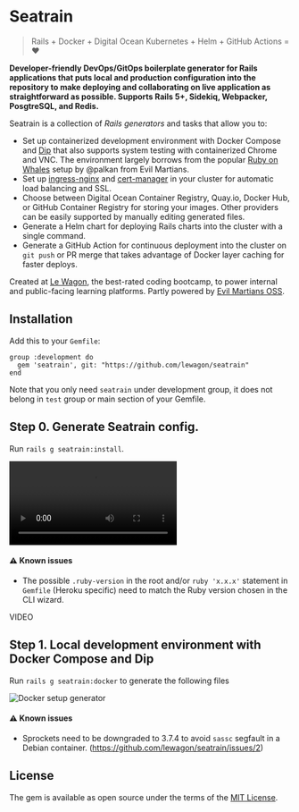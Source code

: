 # Seatrain

> Rails + Docker + Digital Ocean Kubernetes + Helm + GitHub Actions = :heart:

**Developer-friendly DevOps/GitOps boilerplate generator for Rails applications that puts local and production configuration into the repository to make deploying and collaborating on live application as straightforward as possible. Supports Rails 5+, Sidekiq, Webpacker, PosgtreSQL, and Redis.**

Seatrain is a collection of _Rails generators_ and tasks that allow you to:

- Set up containerized development environment with Docker Compose and [Dip](https://github.com/bibendi/dip) that also supports system testing with containerized Chrome and VNC. The environment largely borrows from the popular [Ruby on Whales](https://evilmartians.com/chronicles/ruby-on-whales-docker-for-ruby-rails-development) setup by @palkan from Evil Martians.
- Set up [ingress-nginx](https://kubernetes.github.io/ingress-nginx/) and [cert-manager](https://cert-manager.io) in your cluster for automatic load balancing and SSL.
- Choose between Digital Ocean Container Registry, Quay.io, Docker Hub, or GitHub Container Registry for storing your images. Other providers can be easily supported by manually editing generated files.
- Generate a Helm chart for deploying Rails charts into the cluster with a single command.
- Generate a GitHub Action for continuous deployment into the cluster on `git push` or PR merge that takes advantage of Docker layer caching for faster deploys.

Created at [Le Wagon](https://www.lewagon.com), the best-rated coding bootcamp, to power internal and public-facing learning platforms. Partly powered by [Evil Martians OSS](https://evilmartians.com/#oss).

## Installation

Add this to your `Gemfile`:

```
group :development do
  gem 'seatrain', git: "https://github.com/lewagon/seatrain"
end
```

Note that you only need `seatrain` under development group, it does not belong in `test` group or main section of your Gemfile.

## Step 0. Generate Seatrain config.

Run `rails g seatrain:install`.

![Interactive CLI wizard](media/seatrain_install.h264.mp4)

#### :warning: Known issues

- The possible `.ruby-version` in the root and/or `ruby 'x.x.x'` statement in `Gemfile` (Heroku specific) need to match the Ruby version chosen in the CLI wizard.

VIDEO

## Step 1. Local development environment with Docker Compose and Dip

Run `rails g seatrain:docker` to generate the following files

![Docker setup generator](media/docker_generator.png)

#### :warning: Known issues

- Sprockets need to be downgraded to 3.7.4 to avoid `sassc` segfault in a Debian container. (https://github.com/lewagon/seatrain/issues/2)

## License

The gem is available as open source under the terms of the [MIT License](https://opensource.org/licenses/MIT).
